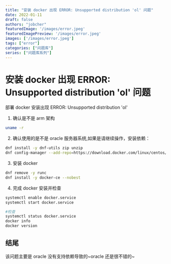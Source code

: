 ```yaml
---
title: "安装 docker 出现 ERROR: Unsupported distribution 'ol' 问题"
date: 2022-01-11
draft: false
authors: "jobcher"
featuredImage: '/images/error.jpeg'
featuredImagePreview: '/images/error.jpeg'
images: ['/images/error.jpeg']
tags: ["error"]
categories: ["问题库"]
series: ["问题库系列"]
---
```


# 安装 docker 出现 ERROR: Unsupported distribution 'ol' 问题

部署 docker 安装出现 ERROR: Unsupported distribution 'ol'

1. 确认是不是 arm 架构

```sh
uname -r
```

2. 确认使用的是不是 oracle 服务器系统,如果是请继续操作，安装依赖：

```sh
dnf install -y dnf-utils zip unzip
dnf config-manager --add-repo=https://download.docker.com/linux/centos/docker-ce.repo
```

3. 安装 docker

```sh
dnf remove -y runc
dnf install -y docker-ce --nobest
```

4. 完成 docker 安装并检查

```sh
systemctl enable docker.service
systemctl start docker.service
```

```sh
#检查
systemctl status docker.service
docker info
docker version
```

## 结尾

该问题主要是 oracle 没有支持依赖导致的~oracle 还是很不错的~
